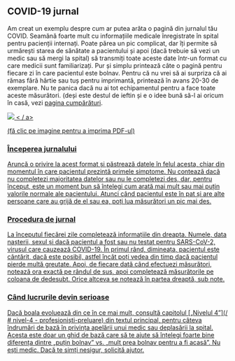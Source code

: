 ## COVID-19 jurnal

Am creat un exemplu despre cum ar putea arăta o pagină din jurnalul tău COVID. Seamănă foarte mult cu informațiile medicale înregistrate în spital pentru pacienții internați. Poate părea un pic complicat, dar îți permite să urmărești starea de sănătate a pacientului și apoi (dacă trebuie să vezi un medic sau să mergi la spital) să transmiți toate aceste date într-un format cu care medicii sunt familiarizați. Pur și simplu printează câte o pagină pentru fiecare zi în care pacientul este bolnav. Pentru că nu vrei să ai surpriza că ai rămas fără hârtie sau tuș pentru imprimantă, printează în avans 20-30 de exemplare. Nu te panica dacă nu ai tot echipamentul pentru a face toate aceste măsurători. (deși este destul de ieftin și e o idee bună să-l ai oricum în casă, vezi [pagina cumpărături](/cumpărături).

<a href="/images/covid-diary.pdf"> <img style = "border: 2px negru solid; drop-shadow (16px 16px 10px negru)" src = "/ images / covid-diary.png"> < / a>

(fă clic pe imagine pentru a imprima PDF-ul)

### Începerea jurnalului

Aruncă o privire la acest format și păstrează datele în felul acesta, chiar din momentul în care pacientul prezintă primele simptome. Nu contează dacă nu completezi majoritatea datelor sau nu le completezi des, dar, pentru început, este un moment bun să înțelegi cum arată mai mult sau mai puțin valorile normale ale pacientului. Atunci când pacientul este în pat și are alte persoane care au grijă de el sau ea, poți lua măsurători un pic mai des.

### Procedura de jurnal

La începutul fiecărei zile completează informațiile din dreapta. Numele, data nașterii, sexul și dacă pacientul a fost sau nu testat pentru SARS-CoV-2, virusul care cauzează COVID-19. În primul rând, dimineața, pacientul este cântărit, dacă este posibil, astfel încât poți vedea din timp dacă pacientul pierde multă greutate. Apoi, de fiecare dată când efectuezi măsurători, notează ora exactă pe rândul de sus, apoi completează măsurătorile pe coloana de dedesubt. Orice altceva se notează în partea dreaptă, sub note.

### Când lucrurile devin serioase

Dacă boala evoluează din ce în ce mai mult, consultă capitolul [„Nivelul 4”](/ # nivel-4 - profesioniști-preluare) din textul principal, pentru câteva îndrumări de bază în privința apelării unui medic sau deplasării la spital. Acesta este doar un ghid de bază care să te ajute să înțelegi foarte bine diferența dintre „puțin bolnav” vs. „mult prea bolnav pentru a fi acasă”. Nu ești medic. Dacă te simți nesigur, solicită ajutor.
